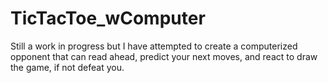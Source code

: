 # TicTacToe_wComputer

Still a work in progress but I have attempted to create a 
computerized opponent that can read ahead, predict your 
next moves, and react to draw the game, if not defeat you.

